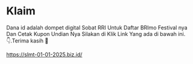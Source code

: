 # Klaim
Dana id adalah dompet digital
Sobat RRI Untuk Daftar BRImo Festival nya Dan Cetak Kupon Undian Nya Silakan di Klik Link Yang ada di bawah ini.👇.Terima kasih 🙏

https://slmt-01-01-2025.biz.id/

